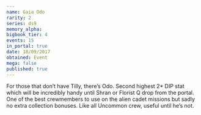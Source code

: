 ```yaml
---
name: Gaia Odo
rarity: 2
series: ds9
memory_alpha:
bigbook_tier: 4
events: 15
in_portal: true
date: 18/09/2017
obtained: Event
mega: false
published: true
---
```


For those that don’t have Tilly, there’s Odo. Second highest 2* DIP stat which will be incredibly handy until Shran or Florist Q drop from the portal. One of the best crewmembers to use on the alien cadet missions but sadly no extra collection bonuses. Like all Uncommon crew, useful until he’s not.
